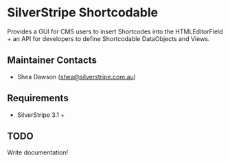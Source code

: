 # SilverStripe Shortcodable
Provides a GUI for CMS users to insert Shortcodes into the HTMLEditorField + an API for developers to define Shortcodable DataObjects and Views. 

## Maintainer Contacts
*  Shea Dawson (<shea@silverstripe.com.au>)

## Requirements
* SilverStripe 3.1 +

## TODO 
Write documentation!